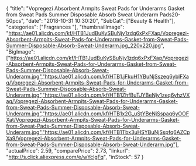 {
	"title": "Vopregezi Absorbent Armpits Sweat Pads for Underarms Gasket from Sweat Pads Summer Disposable Absorb Sweat Underarm Pads20-50pcs",
	"date": "2018-10-31 10:30:20",
	"SubCat": ["Beauty & Health"],
	"categories": ["Fragrances "],
	"thumbnailImage": "https://ae01.alicdn.com/kf/HTB1JudBuKySBuNjy1zdq6xPxFXap/Vopregezi-Absorbent-Armpits-Sweat-Pads-for-Underarms-Gasket-from-Sweat-Pads-Summer-Disposable-Absorb-Sweat-Underarm.jpg_220x220.jpg",
	"BigImage": ["https://ae01.alicdn.com/kf/HTB1JudBuKySBuNjy1zdq6xPxFXap/Vopregezi-Absorbent-Armpits-Sweat-Pads-for-Underarms-Gasket-from-Sweat-Pads-Summer-Disposable-Absorb-Sweat-Underarm.jpg","https://ae01.alicdn.com/kf/HTB1.jFkuH1YBuNjSszeq6yblFXaq/Vopregezi-Absorbent-Armpits-Sweat-Pads-for-Underarms-Gasket-from-Sweat-Pads-Summer-Disposable-Absorb-Sweat-Underarm.jpg","https://ae01.alicdn.com/kf/HTB1ZhfBuTJYBeNjy1zeq6yhzVXaq/Vopregezi-Absorbent-Armpits-Sweat-Pads-for-Underarms-Gasket-from-Sweat-Pads-Summer-Disposable-Absorb-Sweat-Underarm.jpg","https://ae01.alicdn.com/kf/HTB1x2G_uStYBeNjSspaq6yOOFXat/Vopregezi-Absorbent-Armpits-Sweat-Pads-for-Underarms-Gasket-from-Sweat-Pads-Summer-Disposable-Absorb-Sweat-Underarm.jpg","https://ae01.alicdn.com/kf/HTB1Tbx3uHSYBuNjSspfq6AZCpXa9/Vopregezi-Absorbent-Armpits-Sweat-Pads-for-Underarms-Gasket-from-Sweat-Pads-Summer-Disposable-Absorb-Sweat-Underarm.jpg"],
	"actualPrice": 2.59,
	"comparePrice": 2.73,
	"linkurl": "http://s.click.aliexpress.com/e/wYclgFq",
	"inStock": 57
}
